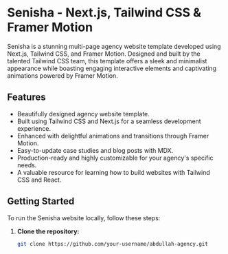 # Senisha - Next.js, Tailwind CSS & Framer Motion

<!-- ![Senisha](/public/agency.PNG) -->

Senisha is a stunning multi-page agency website template developed using Next.js, Tailwind CSS, and Framer Motion. Designed and built by the talented Tailwind CSS team, this template offers a sleek and minimalist appearance while boasting engaging interactive elements and captivating animations powered by Framer Motion.

## Features

- Beautifully designed agency website template.
- Built using Tailwind CSS and Next.js for a seamless development experience.
- Enhanced with delightful animations and transitions through Framer Motion.
- Easy-to-update case studies and blog posts with MDX.
- Production-ready and highly customizable for your agency's specific needs.
- A valuable resource for learning how to build websites with Tailwind CSS and React.

## Getting Started

To run the Senisha website locally, follow these steps:

1. **Clone the repository:**

   ```bash
   git clone https://github.com/your-username/abdullah-agency.git
   ```
